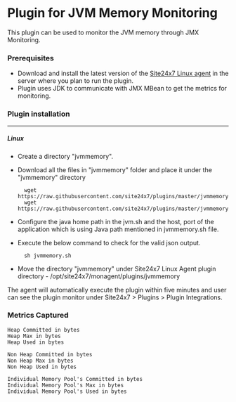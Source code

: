 
Plugin for JVM Memory Monitoring
================================

This plugin can be used to monitor the JVM memory through JMX Monitoring.

### Prerequisites

- Download and install the latest version of the [Site24x7 Linux agent](https://www.site24x7.com/help/admin/adding-a-monitor/linux-server-monitoring.html#add-linux-server-monitor) in the server where you plan to run the plugin. 
- Plugin uses JDK to communicate with JMX MBean to get the metrics for monitoring.

### Plugin installation
---
##### Linux 

- Create a directory "jvmmemory".

- Download all the files in "jvmmemory" folder and place it under the "jvmmemory" directory

	    wget https://raw.githubusercontent.com/site24x7/plugins/master/jvmmemory/jvmmemory.sh
	    wget https://raw.githubusercontent.com/site24x7/plugins/master/jvmmemory/JVMMemoryMonitoring.java
        
- Configure the java home path in the jvm.sh and the host, port of the application which is using Java path mentioned in jvmmemory.sh file.

- Execute the below command to check for the valid json output.  

		sh jvmmemory.sh
		
- Move the directory "jvmmemory" under Site24x7 Linux Agent plugin directory - /opt/site24x7/monagent/plugins/jvmmemory

The agent will automatically execute the plugin within five minutes and user can see the plugin monitor under Site24x7 > Plugins > Plugin Integrations.


### Metrics Captured
    Heap Committed in bytes
    Heap Max in bytes
    Heap Used in bytes

    Non Heap Committed in bytes
    Non Heap Max in bytes
    Non Heap Used in bytes

    Individual Memory Pool's Committed in bytes
    Individual Memory Pool's Max in bytes
    Individual Memory Pool's Used in bytes
